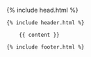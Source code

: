 <!DOCTYPE html>
<html>

  {% include head.html %}

  <body>
    <!-- <div class="bg"></div> -->

    {% include header.html %}

        {{ content }}

    {% include footer.html %}

  </body>

</html>
